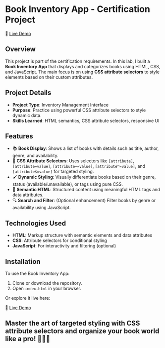 # Book Inventory App - Certification Project

🔗 [Live Demo](https://abdallahbenj.github.io/Book-inventory/)

## Overview

This project is part of the certification requirements. In this lab, I built a **Book Inventory App** that displays and categorizes books using HTML, CSS, and JavaScript. The main focus is on using **CSS attribute selectors** to style elements based on their custom attributes.

## Project Details

- **Project Type**: Inventory Management Interface
- **Purpose**: Practice using powerful CSS attribute selectors to style dynamic data.
- **Skills Learned**: HTML semantics, CSS attribute selectors, responsive UI

## Features

- 📚 **Book Display**: Shows a list of books with details such as title, author, genre, and availability.
- 🎯 **CSS Attribute Selectors**: Uses selectors like `[attribute]`, `[attribute=value]`, `[attribute~=value]`, `[attribute^=value]`, and `[attribute$=value]` for targeted styling.
- 🖌️ **Dynamic Styling**: Visually differentiate books based on their genre, status (available/unavailable), or tags using pure CSS.
- 🧠 **Semantic HTML**: Structured content using meaningful HTML tags and data attributes.
- 🔍 **Search and Filter**: (Optional enhancement) Filter books by genre or availability using JavaScript.

## Technologies Used

- **HTML**: Markup structure with semantic elements and data attributes
- **CSS**: Attribute selectors for conditional styling
- **JavaScript**: For interactivity and filtering (optional)

## Installation

To use the Book Inventory App:

1. Clone or download the repository.
2. Open `index.html` in your browser.

Or explore it live here:

🔗 [Live Demo](https://abdallahbenj.github.io/Book-inventory/)

## Master the art of targeted styling with CSS attribute selectors and organize your book world like a pro! 📖🎨🧩
